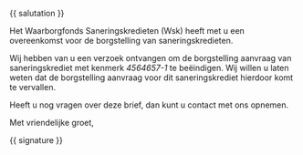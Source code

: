 {{ salutation }}

Het Waarborgfonds Saneringskredieten (Wsk) heeft met u een overeenkomst voor de borgstelling van saneringskredieten.

Wij hebben van u een verzoek ontvangen om de borgstelling aanvraag van saneringskrediet met kenmerk *4564657-1* te beëindigen. Wij willen u laten weten dat de borgstelling aanvraag voor dit saneringskrediet hierdoor komt te vervallen.

Heeft u nog vragen over deze brief, dan kunt u contact met ons opnemen.

Met vriendelijke groet,

{{ signature }}